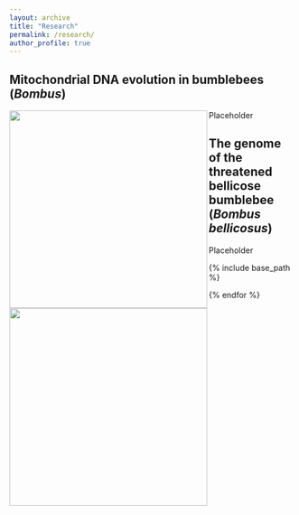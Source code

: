 ```yaml
---
layout: archive
title: "Research"
permalink: /research/
author_profile: true
---
```


## Mitochondrial DNA evolution in bumblebees (_Bombus_)
<img src="/images/placeholder.jpg" width="350" align="left" >
Placeholder

## The genome of the threatened bellicose bumblebee (_Bombus bellicosus_)
<img src="/images/placeholder.jpg" width="350" align="left" >
Placeholder

{% include base_path %}

{% endfor %}

